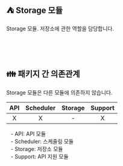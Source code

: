 ## ⛺️ Storage 모듈

Storage 모듈. 저장소에 관한 역할을 담당합니다.

<br/><br/><br/>

## 👪 패키지 간 의존관계

Storage 모듈은 다른 모듈에 의존하지 않습니다.

| API | Scheduler | Storage | Support |
|:---:|:---------:|:-------:|:-------:|
|  X  |     X     |    -    |    X    |

&nbsp;&nbsp; - API: API 모듈 <br/>
&nbsp;&nbsp; - Scheduler: 스케줄링 모듈 <br/>
&nbsp;&nbsp; - Storage: 저장소 모듈 <br/>
&nbsp;&nbsp; - Support: API 지원 모듈 <br/>

<br/>

